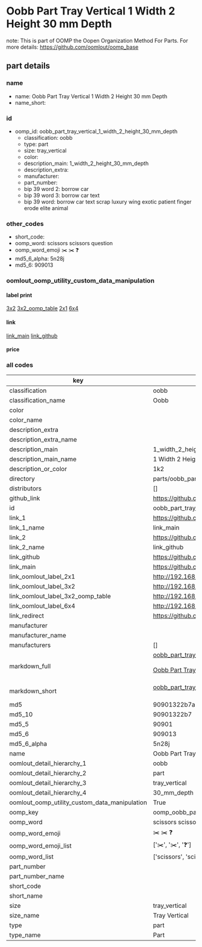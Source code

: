 # Oobb Part Tray Vertical 1 Width 2 Height 30 mm Depth  

note: This is part of OOMP the Oopen Organization Method For Parts. For more details: https://github.com/oomlout/oomp_base

##  part details
  







### name
* name: Oobb Part Tray Vertical 1 Width 2 Height 30 mm Depth
* name_short: 
### id
* oomp_id: oobb_part_tray_vertical_1_width_2_height_30_mm_depth
  * classification: oobb
  * type: part
  * size: tray_vertical
  * color: 
  * description_main: 1_width_2_height_30_mm_depth
  * description_extra: 
  * manufacturer: 
  * part_number: 
  * bip 39 word 2: borrow car
  * bip 39 word 3: borrow car text
  * bip 39 word: borrow car text scrap luxury wing exotic patient finger erode elite animal

### other_codes
* short_code: 
* oomp_word: scissors scissors question
* oomp_word_emoji :scissors: :scissors: :question:
* md5_6_alpha: 5n28j
* md5_6: 909013






### oomlout_oomp_utility_custom_data_manipulation
#### label print
[3x2](http://192.168.1.245:1112/?label=oomp%205n28j)
[3x2_oomp_table](http://192.168.1.108:1112/?label=oomp%205n28j)
[2x1](http://192.168.1.242:1112/?label=oomp%205n28j)
[6x4](http://192.168.1.55:1112/?label=oomp%205n28j)    

#### link

[link_main](https://github.com/oomlout/oomlout_oomp_version_1_messy/tree/main/parts/oobb_part_tray_vertical_1_width_2_height_30_mm_depth) [link_github](https://github.com/oomlout/oomlout_oomp_version_1_messy/tree/main/parts/oobb_part_tray_vertical_1_width_2_height_30_mm_depth)                             

#### price







### all codes 
| key | value |  
| --- | --- |  
| classification | oobb |  
| classification_name | Oobb |  
| color |  |  
| color_name |  |  
| description_extra |  |  
| description_extra_name |  |  
| description_main | 1_width_2_height_30_mm_depth |  
| description_main_name | 1 Width 2 Height 30 mm Depth |  
| description_or_color | 1k2 |  
| directory | parts/oobb_part_tray_vertical_1_width_2_height_30_mm_depth |  
| distributors | [] |  
| github_link | https://github.com/oomlout/oomlout_oomp_part_src/tree/main/parts/oobb_part_tray_vertical_1_width_2_height_30_mm_depth |  
| id | oobb_part_tray_vertical_1_width_2_height_30_mm_depth |  
| link_1 | https://github.com/oomlout/oomlout_oomp_version_1_messy/tree/main/parts/oobb_part_tray_vertical_1_width_2_height_30_mm_depth |  
| link_1_name | link_main |  
| link_2 | https://github.com/oomlout/oomlout_oomp_version_1_messy/tree/main/parts/oobb_part_tray_vertical_1_width_2_height_30_mm_depth |  
| link_2_name | link_github |  
| link_github | https://github.com/oomlout/oomlout_oomp_version_1_messy/tree/main/parts/oobb_part_tray_vertical_1_width_2_height_30_mm_depth |  
| link_main | https://github.com/oomlout/oomlout_oomp_version_1_messy/tree/main/parts/oobb_part_tray_vertical_1_width_2_height_30_mm_depth |  
| link_oomlout_label_2x1 | http://192.168.1.242:1112/?label=oomp%205n28j |  
| link_oomlout_label_3x2 | http://192.168.1.245:1112/?label=oomp%205n28j |  
| link_oomlout_label_3x2_oomp_table | http://192.168.1.108:1112/?label=oomp%205n28j |  
| link_oomlout_label_6x4 | http://192.168.1.55:1112/?label=oomp%205n28j |  
| link_redirect | https://github.com/oomlout/oomlout_oomp_version_1_messy/tree/main/parts/oobb_part_tray_vertical_1_width_2_height_30_mm_depth |  
| manufacturer |  |  
| manufacturer_name |  |  
| manufacturers | [] |  
| markdown_full | [oobb_part_tray_vertical_1_width_2_height_30_mm_depth](none)<br>[](none)<br>[Oobb Part Tray Vertical 1 Width 2 Height 30 Mm Depth](none)<br><br> |  
| markdown_short | [oobb_part_tray_vertical_1_width_2_height_30_mm_depth](none)<br><br> |  
| md5 | 90901322b7a10a03eec2ac17bf4890d0 |  
| md5_10 | 90901322b7 |  
| md5_5 | 90901 |  
| md5_6 | 909013 |  
| md5_6_alpha | 5n28j |  
| name | Oobb Part Tray Vertical 1 Width 2 Height 30 mm Depth |  
| oomlout_detail_hierarchy_1 | oobb |  
| oomlout_detail_hierarchy_2 | part |  
| oomlout_detail_hierarchy_3 | tray_vertical |  
| oomlout_detail_hierarchy_4 | 30_mm_depth |  
| oomlout_oomp_utility_custom_data_manipulation | True |  
| oomp_key | oomp_oobb_part_tray_vertical_1_width_2_height_30_mm_depth |  
| oomp_word | scissors scissors question |  
| oomp_word_emoji | :scissors: :scissors: :question: |  
| oomp_word_emoji_list | [':scissors:', ':scissors:', ':question:'] |  
| oomp_word_list | ['scissors', 'scissors', 'question'] |  
| part_number |  |  
| part_number_name |  |  
| short_code |  |  
| short_name |  |  
| size | tray_vertical |  
| size_name | Tray Vertical |  
| type | part |  
| type_name | Part |  
